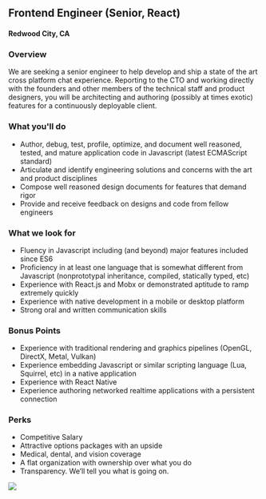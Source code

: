 ## Frontend Engineer (Senior, React)
#### Redwood City, CA

### Overview
We are seeking a senior engineer to help develop and ship a state of the art cross platform chat experience. Reporting to the CTO and working directly with the founders and other members of the technical staff and product designers, you will be architecting and authoring (possibly at times exotic) features for a continuously deployable client.

### What you'll do
+ Author, debug, test, profile, optimize, and document well­ reasoned, tested, and mature application code in Javascript (latest ECMAScript standard)
+ Articulate and identify engineering solutions and concerns with the art and product disciplines ­  
+ Compose well­ reasoned design documents for features that demand rigor ­  
+ Provide and receive feedback on designs and code from fellow engineers

### What we look for
+ Fluency in Javascript including (and beyond) major features included since ES6 ­
+ Proficiency in at least one language that is somewhat different from Javascript (non­prototypal inheritance, compiled, statically typed, etc)
+ Experience with React.js and Mobx or demonstrated aptitude to ramp extremely quickly ­  
+ Experience with native development in a mobile or desktop platform ­  
+ Strong oral and written communication skills

### Bonus Points
+ Experience with traditional rendering and graphics pipelines (OpenGL, DirectX, Metal, Vulkan) ­  
+ Experience embedding Javascript or similar scripting language (Lua, Squirrel, etc) in a native application ­  
+ Experience with React Native
+ Experience authoring networked real­time applications with a persistent connection

### Perks
+ Competitive Salary
+ Attractive options packages with an upside 
+ Medical, dental, and vision coverage 
+ A flat organization with ownership over what you do  
+ Transparency. We’ll tell you what is going on.


[<img src="https://dabuttonfactory.com/button.png?t=Apply&f=Calibri-Bold&ts=24&tc=fff&tshs=1&tshc=000&hp=20&vp=8&c=5&bgt=gradient&bgc=3d85c6&ebgc=073763">](https://letsrockit.co/users/auth/github?job_id=ugxleenoyxq-frontend-engineer-senior-react/)
